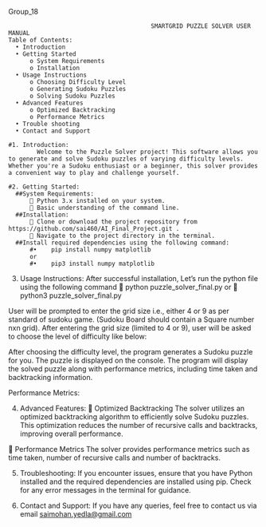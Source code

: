 Group_18

                                			SMARTGRID PUZZLE SOLVER USER MANUAL
	Table of Contents:
      •	Introduction
      •	Getting Started
          o	System Requirements
          o	Installation
      •	Usage Instructions
          o	Choosing Difficulty Level
          o	Generating Sudoku Puzzles
          o	Solving Sudoku Puzzles
      •	Advanced Features
          o	Optimized Backtracking
          o	Performance Metrics
      •	Trouble shooting
      •	Contact and Support

	#1. Introduction:
      		Welcome to the Puzzle Solver project! This software allows you to generate and solve Sudoku puzzles of varying difficulty levels. Whether you're a Sudoku enthusiast or a beginner, this solver provides a convenient way to play and challenge yourself.
	
 	#2. Getting Started:
      ##System Requirements:
          	Python 3.x installed on your system.
          	Basic understanding of the command line.
      ##Installation:
          	Clone or download the project repository from https://github.com/sai460/AI_Final_Project.git .
          	Navigate to the project directory in the terminal.
      ##Install required dependencies using the following command:
          #•	pip install numpy matplotlib
          or
          #•	pip3 install numpy matplotlib

3. Usage Instructions:
After successful installation, Let’s run the python file using the following command
	python puzzle_solver_final.py			or
	python3 puzzle_solver_final.py
 
User will be prompted to enter the grid size i.e., either 4 or 9 as per standard of sudoku game. (Sudoku Board should contain a Square number nxn grid).
After entering the grid size (limited to 4 or 9), user will be asked to choose the level of difficulty like below:
 

After choosing the difficulty level, the program generates a Sudoku puzzle for you.
The puzzle is displayed on the console.
The program will display the solved puzzle along with performance metrics, including time taken and backtracking information.

 
 
Performance Metrics:
 

4. Advanced Features:
	Optimized Backtracking
The solver utilizes an optimized backtracking algorithm to efficiently solve Sudoku puzzles.
This optimization reduces the number of recursive calls and backtracks, improving overall performance.

	Performance Metrics
The solver provides performance metrics such as time taken, number of recursive calls and number of backtracks.

5. Troubleshooting:
If you encounter issues, ensure that you have Python installed and the required dependencies are installed using pip.
Check for any error messages in the terminal for guidance.

6. Contact and Support:
	If you have any queries, feel free to contact us via email saimohan.yedla@gmail.com

